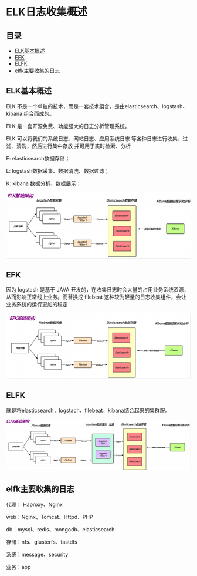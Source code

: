 # ELK日志收集概述

## 目录

-   [ELK基本概述](#ELK基本概述)
-   [EFK](#EFK)
-   [ELFK](#ELFK)
-   [elfk主要收集的日志](#elfk主要收集的日志)

## ELK基本概述

ELK 不是一个单独的技术，而是一套技术组合，是由elasticsearch、logstash、kibana 组合而成的。

ELK 是一套开源免费、功能强大的日志分析管理系统。

ELK 可以将我们的系统日志、网站日志、应用系统日志
等各种日志进行收集、过滤、清洗，然后进行集中存放
并可用于实时检索、分析

E: elasticsearch数据存储；

L: logstash数据采集、数据清洗、数据过滤；

K: kibana 数据分析、数据展示；

![](image/image_OFA1op94aw.png)

## EFK

因为 logstash 是基于 JAVA 开发的，在收集日志时会大量的占用业务系统资源，从而影响正常线上业务。而替换成 filebeat 这种较为轻量的日志收集组件，会让业务系统的运行更加的稳定

![](image/image_rWU0fx4fIq.png)

## ELFK

就是将elasticsearch，logstach，filebeat，kibana结合起来的集群服。

![](image/image_WgUaOGADBU.png)

## elfk主要收集的日志

代理： Haproxy、Nginx

web：Nginx、Tomcat、Httpd、PHP

db：mysql、redis、mongodb、elasticsearch

存储：nfs、glusterfs、fastdfs

系统：message、security

业务：app
